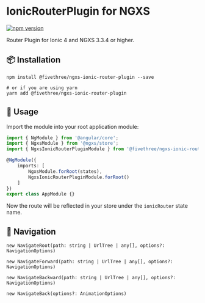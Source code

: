 # IonicRouterPlugin for NGXS

[![npm version](https://badge.fury.io/js/%40fivethree%2Fngxs-ionic-router-plugin.svg)](https://www.npmjs.com/@fivethree/ngxs-ionic-router-plugin)

Router Plugin for Ionic 4 and NGXS 3.3.4 or higher.

## 📦 Installation

```console
npm install @fivethree/ngxs-ionic-router-plugin --save

# or if you are using yarn
yarn add @fivethree/ngxs-ionic-router-plugin
```

## 🔨 Usage
Import the module into your root application module:

```typescript
import { NgModule } from '@angular/core';
import { NgxsModule } from '@ngxs/store';
import { NgxsIonicRouterPluginModule } from '@fivethree/ngxs-ionic-router-plugin';

@NgModule({
    imports: [
        NgxsModule.forRoot(states),
        NgxsIonicRouterPluginModule.forRoot()
    ]
})
export class AppModule {}
```

Now the route will be reflected in your store under the `ionicRouter` state name.

## 🧭 Navigation

`new NavigateRoot(path: string | UrlTree | any[], options?: NavigationOptions)`

`new NavigateForward(path: string | UrlTree | any[], options?: NavigationOptions)`

`new NavigateBackward(path: string | UrlTree | any[], options?: NavigationOptions)`

`new NavigateBack(options?: AnimationOptions)`


